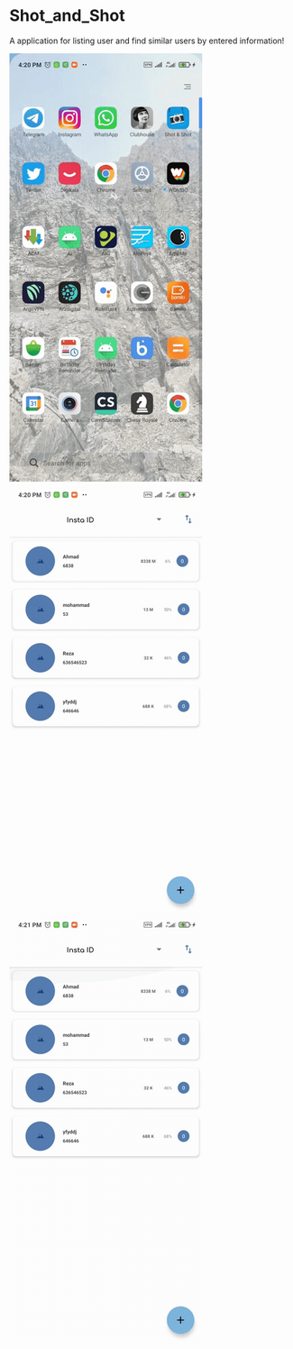 # Shot_and_Shot

A application for listing user and find similar users by entered information!

![alt-text](https://github.com/MahdiKaseAtashin/Shot_and_Shot/blob/main/20210513_162542.gif)
![alt-text](https://github.com/MahdiKaseAtashin/Shot_and_Shot/blob/main/20210513_162654.gif)
![alt-text](https://github.com/MahdiKaseAtashin/Shot_and_Shot/blob/main/20210513_162801.gif)

